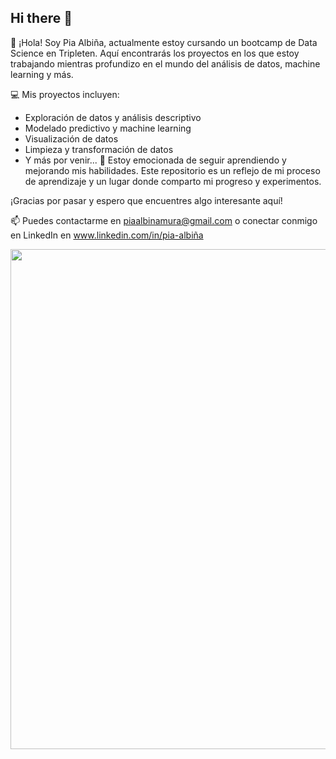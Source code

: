## Hi there 👋

<!--
**PIA-2024/PIA-2024** is a ✨ _special_ ✨ repository because its `README.md` (this file) appears on your GitHub profile.

Here are some ideas to get you started:

- 🔭 I’m currently working on ...
- 🌱 I’m currently learning ...
- 👯 I’m looking to collaborate on ...
- 🤔 I’m looking for help with ...
- 💬 Ask me about ...
- 📫 How to reach me: ...
- 😄 Pronouns: ...
- ⚡ Fun fact: ...
-->
👋 ¡Hola! Soy Pia Albiña, actualmente estoy cursando un bootcamp de Data Science en Tripleten. Aquí encontrarás los proyectos en los que estoy trabajando mientras profundizo en el mundo del análisis de datos, machine learning y más.

💻 Mis proyectos incluyen:

* Exploración de datos y análisis descriptivo
* Modelado predictivo y machine learning
* Visualización de datos
* Limpieza y transformación de datos
* Y más por venir... 🚀
Estoy emocionada de seguir aprendiendo y mejorando mis habilidades. Este repositorio es un reflejo de mi proceso de aprendizaje y un lugar donde comparto mi progreso y experimentos.

¡Gracias por pasar y espero que encuentres algo interesante aquí!

📫 Puedes contactarme en piaalbinamura@gmail.com o conectar conmigo en LinkedIn en www.linkedin.com/in/pia-albiña


<div id="header" align="center">
  <img decoding="async" src="file:///C:/Users/piaal/Downloads/DALL%C2%B7E%202024-08-31%2021.41.37%20-%20A%20GitHub%20banner%20image%20representing%20learning%20and%20growth%20in%20Data%20Science.%20The%20design%20should%20include%20elements%20like%20a%20laptop%20with%20code%20and%20data%20visualizat.webpg" width="800"/>
</div>
